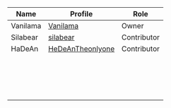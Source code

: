 | Name     | Profile                  | Role        |
|----------|--------------------------|-------------|
| Vanilama |  [Vanilama](https://vanilama-modded.github.io/VanilamasProfile/)   | Owner       |
| Silabear | [silabear](silabear.carrd.co) | Contributor |
| HaDeAn   |  [HeDeAnTheonlyone](https://github.com/HeDeAnTheonlyone)  | Contributor |
|||||
|||||
|||||
|||||
|||||
|||||
|||||
|||||
|||||
|||||
|||||
|||||
|||||
|||||
|||||
|||||
|||||
